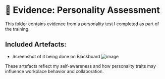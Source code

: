 # 📁 Evidence: Personality Assessment

This folder contains evidence from a personality test I completed as part of the training.

## Included Artefacts:
- Screenshot of it being done on Blackboard ![image](https://github.com/user-attachments/assets/87ab5d78-f608-4fbb-ac69-94229e13b91f)


These artefacts reflect my self-awareness and how personality traits may influence workplace behavior and collaboration.
